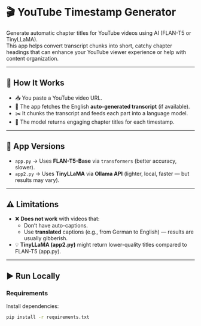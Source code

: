 # 🎬 YouTube Timestamp Generator

Generate automatic chapter titles for YouTube videos using AI (FLAN-T5 or TinyLLaMA).  
This app helps convert transcript chunks into short, catchy chapter headings that can enhance your YouTube viewer experience or help with content organization.

---

## 🔧 How It Works

- 📥 You paste a YouTube video URL.
- 📝 The app fetches the English **auto-generated transcript** (if available).
- ✂️ It chunks the transcript and feeds each part into a language model.
- 📌 The model returns engaging chapter titles for each timestamp.

---

## 📂 App Versions

- `app.py` → Uses **FLAN-T5-Base** via `transformers` (better accuracy, slower).
- `app2.py` → Uses **TinyLLaMA** via **Ollama API** (lighter, local, faster — but results may vary).

---

## ⚠️ Limitations

- ❌ **Does not work** with videos that:
  - Don’t have auto-captions.
  - Use **translated** captions (e.g., from German to English) — results are usually gibberish.
- 💡 **TinyLLaMA (app2.py)** might return lower-quality titles compared to FLAN-T5 (app.py).

---

## ▶️ Run Locally

### Requirements

Install dependencies:

```bash
pip install -r requirements.txt
